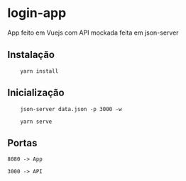 # login-app
App feito em Vuejs com API mockada feita em json-server

## Instalação
```
    yarn install
```
## Inicialização
```
    json-server data.json -p 3000 -w
```
```
    yarn serve
```

## Portas
```
8080 -> App

3000 -> API
```
